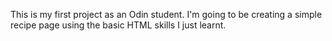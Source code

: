 This is my first project as an Odin student.
I'm going to be creating a simple recipe page using the basic HTML skills I just learnt.
